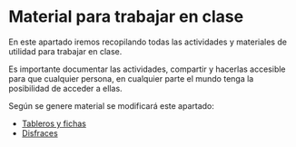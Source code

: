 # Material para trabajar en clase

En este apartado iremos recopilando todas las actividades y materiales de utilidad para trabajar en clase. 

Es importante documentar las actividades, compartir y hacerlas accesible para que cualquier persona, en cualquier parte el mundo tenga la posibilidad de acceder a ellas.

Según se genere material se modificará este apartado:

* [Tableros y fichas](/material-para-trabajar-en-clase/tableros-y-fichas.md)
* [Disfraces](/material-para-trabajar-en-clase/disfraces.md)












